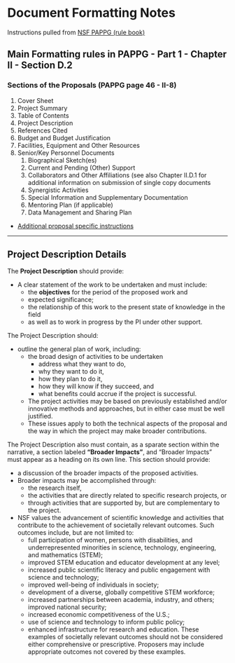 # Document Formatting Notes

Instructions pulled from [NSF PAPPG (rule book)](/docs/notes/nsf_proposal_and_award_policies_and_procedures_guide.pdf)

## Main Formatting rules in PAPPG - Part 1 - Chapter II - Section D.2

### Sections of the Proposals (PAPPG page 46 - II-8)
1. Cover Sheet
1. Project Summary
1. Table of Contents
1. Project Description
1. References Cited
1. Budget and Budget Justification
1. Facilities, Equipment and Other Resources
1. Senior/Key Personnel Documents
    1. Biographical Sketch(es)
    1. Current and Pending (Other) Support
    1. Collaborators and Other Affiliations (see also Chapter II.D.1 for additional information on submission of single copy documents
    1. Synergistic Activities
    1. Special Information and Supplementary Documentation
    1. Mentoring Plan (if applicable)
    1. Data Management and Sharing Plan

- [Additional proposal specific instructions](/docs/notes/funding-opportunity-announcement-foa/pose_foa_abridged.md#solicitation-specific-submission-checklist)
___

## Project Description Details

The **Project Description** should provide:
- A clear statement of the work to be undertaken and must include:
  -  the **objectives** for the period of the proposed work and 
  -  expected significance; 
  -  the relationship of this work to the present state of knowledge in the field
  -  as well as to work in progress by the PI under other support.

The Project Description should:
- outline the general plan of work, including:
  -  the broad design of activities to be undertaken
     -  address what they want to do, 
     -  why they want to do it, 
     -  how they plan to do it, 
     -  how they will know if they succeed, and 
     -  what benefits could accrue if the project is successful. 
  - The project activities may be based on previously established and/or innovative methods and approaches, but in either case must be well justified.
  -  These issues apply to both the technical aspects of the proposal and the way in which the project may make broader contributions.

The Project Description also must contain, as a sparate section within the narrative, a section labeled **“Broader Impacts”**, and “Broader Impacts” must appear as a heading on its own line. This section should provide:
  - a discussion of the broader impacts of the proposed activities. 
  - Broader impacts may be accomplished through:
    -  the research itself, 
    -  the activities that are directly related to specific research projects, or 
    -  through activities that are supported by, but are complementary to the project. 
 -  NSF values the advancement of scientific knowledge and activities that contribute to the achievement of societally relevant outcomes. Such outcomes include, but are not limited to: 
    - full participation of women, persons with disabilities, and underrepresented minorities in science, technology, engineering, and mathematics (STEM);
    - improved STEM education and educator development at any level;
    - increased public scientific literacy and public engagement with science and technology;
    - improved well-being of individuals in society; 
    - development of a diverse, globally competitive STEM workforce; 
    - increased partnerships between academia, industry, and others; improved national security; 
    - increased economic competitiveness of the U.S.; 
    - use of science and technology to inform public policy;
    - enhanced infrastructure for research and education. 
These examples of societally relevant outcomes should not be considered either comprehensive or prescriptive. Proposers may include appropriate outcomes not covered by these examples.

